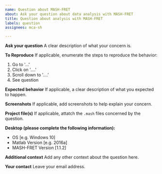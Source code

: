 ```yaml
---
name: Question about MASH-FRET
about: Ask your question about data analysis with MASH-FRET
title: Question about analysis with MASH-FRET
labels: question
assignees: mca-sh

---
```


**Ask your question**
A clear description of what your concern is.

**To Reproduce**
If applicable, enumerate the steps to reproduce the behavior:
1. Go to '...'
2. Click on '....'
3. Scroll down to '....'
4. See question

**Expected behavior**
If applicable, a clear description of what you expected to happen.

**Screenshots**
If applicable, add screenshots to help explain your concern.

**Project file(s)**
If applicable, attatch the `.mash` files concerned by the question.

**Desktop (please complete the following information):**
 - OS [e.g. Windows 10]
 - Matlab Version [e.g. 2016a]
 - MASH-FRET Version [1.1.2]

**Additional context**
Add any other context about the question here.

**Your contact**
Leave your email address.
